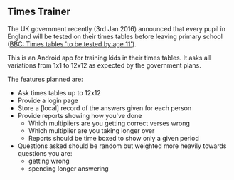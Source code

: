 ## Times Trainer

The UK government recently (3rd Jan 2016) announced that every pupil in England will be tested on their times tables before leaving primary school ([BBC: Times tables 'to be tested by age 11'](https://www.bbc.co.uk/news/education-35216318)).

This is an Android app for training kids in their times tables. It asks all variations from 1x1 to 12x12 as expected by the government plans.

The features planned are:

* Ask times tables up to 12x12
* Provide a login page
* Store a [local] record of the answers given for each person
* Provide reports showing how you've done
	* Which multipliers are you getting correct verses wrong 
	* Which multiplier are you taking longer over
	* Reports should be time boxed to show only a given period
* Questions asked should be random but weighted more heavily towards questions you are: 
	* getting wrong
	* spending longer answering
	